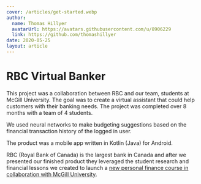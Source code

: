```yaml
---
cover: /articles/get-started.webp
author:
  name: Thomas Hillyer
  avatarUrl: https://avatars.githubusercontent.com/u/8906229
  link: https://github.com/thomashillyer
date: 2020-05-25
layout: article
---
```


# RBC Virtual Banker

This project was a collaboration between RBC and our team, students at McGill University. The goal was to create a virtual assistant that could help customers with their banking needs. The project was completed over 8 months with a team of 4 students.

We used neural networks to make budgeting suggestions based on the financial transaction history of the logged in user.

The product was a mobile app written in Kotlin (Java) for Android. 

RBC (Royal Bank of Canada) is the largest bank in Canada and after we presented our finished product they leveraged the student research and financial lessons we created to launch a [new personal finance course in collaboration with McGill University](https://mcgillpersonalfinance.com/). 